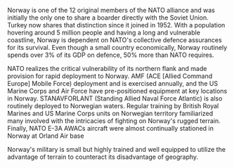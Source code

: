 Norway is one of the 12 original members of the NATO alliance and was
initially the only one to share a boarder directly with the Soviet
Union. Turkey now shares that distinction since it joined in 1952. With
a population hovering around 5 million people and having a long and
vulnerable coastline, Norway is dependent on NATO's collective defence
assurances for its survival. Even though a small country economically,
Norway routinely spends over 3% of its GDP on defence, 50% more than
NATO requires.

NATO realizes the critical vulnerability of its northern flank and made
provision for rapid deployment to Norway. AMF (ACE \[Allied Command
Europe\] Mobile Force) deployment and is exercised annually, and the US
Marine Corps and Air Force have pre-positioned equipment at key
locations in Norway. STANAVFORLANT (Standing Allied Naval Force
Atlantic) is also routinely deployed to Norwegian waters. Regular
training by British Royal Marines and US Marine Corps units on Norwegian
territory familiarized many involved with the intricacies of fighting on
Norway's rugged terrain. Finally, NATO E-3A AWACs aircraft were almost
continually stationed in Norway at Orland Air base

Norway's military is small but highly trained and well equipped to
utilize the advantage of terrain to counteract its disadvantage of
geography.
